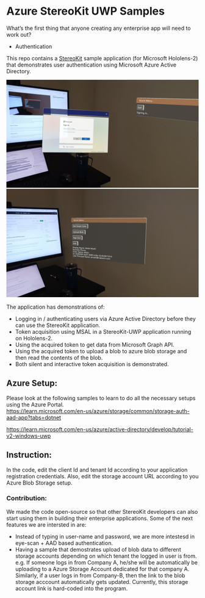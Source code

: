 # Azure StereoKit UWP Samples
What’s the first thing that anyone creating any enterprise app will need to work out?
- Authentication

This repo contains a [StereoKit](https://stereokit.net/) sample application (for Microsoft Hololens-2) 
that demonstrates user authentication using Microsoft Azure Active Directory.

![UI Image](docs/UI_loging_window_hl2.jpg)
![UI Image](docs/UI_hl2.jpg)

The application has demonstrations of:
* Logging in / authenticating users via Azure Active Directory before they can use the StereoKit application.
* Token acquisition using MSAL in a StereoKit-UWP application running on Hololens-2.
* Using the acquired token to get data from Microsoft Graph API.
* Using the acquired token to upload a blob to azure blob storage and then read the contents of the blob.
* Both silent and interactive token acquisition is demonstrated.

## Azure Setup:
Please look at the following samples to learn to do all the necessary setups using the Azure Portal.  
https://learn.microsoft.com/en-us/azure/storage/common/storage-auth-aad-app?tabs=dotnet

https://learn.microsoft.com/en-us/azure/active-directory/develop/tutorial-v2-windows-uwp

## Instruction:
In the code, edit the client Id and tenant Id according to your application registration credentials. 
Also, edit the storage account URL according to you Azure Blob Storage setup.

### Contribution:
We made the code open-source so that other StereoKit developers can also start using them in building their 
enterprise applications.
Some of the next features we are intersted in are:
* Instead of typing in user-name and password, we are more intestesd in eye-scan + AAD based authentication.
* Having a sample that demostrates upload of blob data to different storage accounts depending on which tenant the logged in
user is from. e.g. If someone logs in from Company A, he/she will be automatically be uploading to a Azure Storage
Account dedicated for that company A. Similarly, if a user logs in from Company-B, then the link to the blob 
storage acccount automatically gets updated. Currently, this storage account link is hard-coded into the program.

